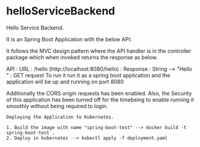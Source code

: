 # helloServiceBackend
Hello Service Backend.

It is an Spring Boot Application with the below API:

It follows the MVC design pattern where the API handler is in the controller package which when invoked returns the response as below.

API : URL : /hello   (http://localhost:8080/hello)
    : Response : String --> "Hello <Name>"
    : GET request
To run it run it as a spring boot application and the application will be up and running on port 8080
  
  Additionally the CORS origin requests has been enabled.
  Also, the Security of this application has been turned off for the timebeing to enable running it smoothly without being required to login.

   
    
    Deploying the Application to Kubernates.
    
    1. Build the image with name "spring-boot-test" --> docker build -t spring-boot-test .
    2. Deploy in kubernates --> kubectl apply -f deployment.yaml
    
